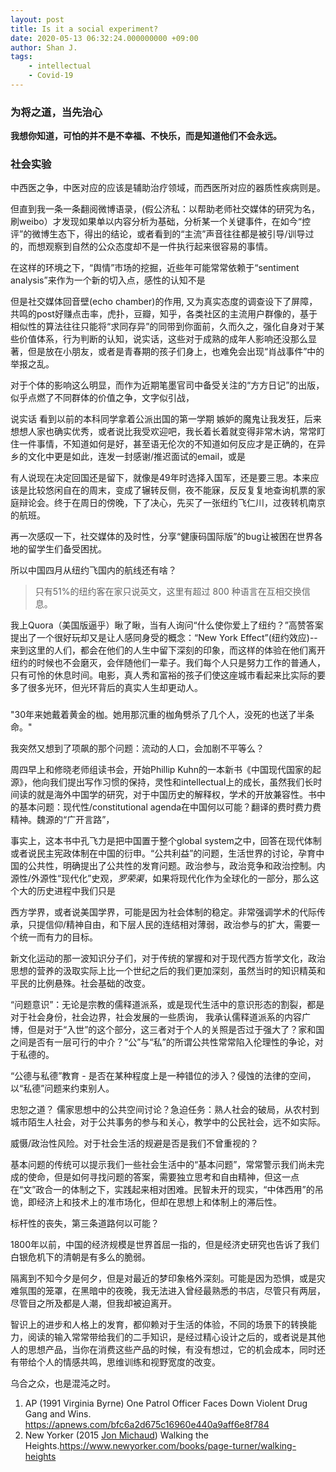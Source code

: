 ```yaml
---
layout: post
title: Is it a social experiment?
date: 2020-05-13 06:32:24.000000000 +09:00
author: Shan J.
tags:
    - intellectual
    - Covid-19
---
```


### 为将之道，当先治心

**我想你知道，可怕的并不是不幸福、不快乐，而是知道他们不会永远。**

### 社会实验

中西医之争，中医对应的应该是辅助治疗领域，而西医所对应的器质性疾病则是。

但直到我一条一条翻阅微博语录，(假公济私：以帮助老师社交媒体的研究为名，刷weibo）才发现如果单以内容分析为基础，分析某一个关键事件，在如今“控评”的微博生态下，得出的结论，或者看到的“主流”声音往往都是被引导/训导过的，而想观察到自然的公众态度却不是一件执行起来很容易的事情。

在这样的环境之下，“舆情”市场的挖掘，近些年可能常常依赖于“sentiment analysis”来作为一个新的切入点，感性的认知不是

但是社交媒体回音壁(echo chamber)的作用, 又为真实态度的调查设下了屏障，共鸣的post好赚点击率，虎扑，豆瓣，知乎，各类社区的主流用户群像的，基于相似性的算法往往只能将“求同存异”的同带到你面前，久而久之，强化自身对于某些价值体系，行为判断的认知，说实话，这些对于成熟的成年人影响还没那么显著，但是放在小朋友，或者是青春期的孩子们身上，也难免会出现“肖战事件”中的举报之乱。

对于个体的影响这么明显，而作为近期笔墨官司中备受关注的“方方日记”的出版，似乎点燃了不同群体的价值之争，文字似引战，

说实话 看到以前的本科同学拿着公派出国的第一学期 嫉妒的魔鬼让我发狂，后来想想人家也确实优秀，或者说比我受欢迎吧，我长着长着就变得非常木讷，常常盯住一件事情，不知道如何是好，甚至语无伦次的不知道如何反应才是正确的，在异乡的文化中更是如此，连发一封感谢/推迟面试的email，或是

有人说现在决定回国还是留下，就像是49年时选择入国军，还是要三思。本来应该是比较悠闲自在的周末，变成了辗转反侧，夜不能寐，反反复复地查询机票的家庭辩论会。终于在周日的傍晚，下了决心，先买了一张纽约飞仁川，过夜转机南京的航班。

再一次感叹一下，社交媒体的及时性，分享“健康码国际版”的bug让被困在世界各地的留学生们备受困扰。

所以中国四月从纽约飞国内的航线还有啥？

> 只有51%的纽约客在家只说英文，这里有超过 800 种语言在互相交换信息。

我上Quora（美国版逼乎）瞅了瞅，当有人询问“什么使你爱上了纽约？”高赞答案提出了一个很好玩却又是让人感同身受的概念：“New York Effect”(纽约效应)--来到这里的人们，都会在他们的人生中留下深刻的印象，而这样的体验在他们离开纽约的时候也不会磨灭，会伴随他们一辈子。我们每个人只是努力工作的普通人，只有可怜的休息时间。电影，真人秀和富裕的孩子们使这座城市看起来比实际的要多了很多光环，但光环背后的真实人生却更动人。

###

"30年来她戴着黄金的枷。她用那沉重的枷角劈杀了几个人，没死的也送了半条命。"

我突然又想到了项飙的那个问题：流动的人口，会加剧不平等么？

周四早上和修晓老师组读书会，开始Phillip Kuhn的一本新书《中国现代国家的起源》，他向我们提出写作习惯的保持，灵性和intellectual上的成长，虽然我们长时间读的就是海外中国学的研究，对于中国历史的解释权，学术的开放兼容性。书中的基本问题：现代性/constitutional agenda在中国何以可能？翻译的费时费力费精神。魏源的“广开言路”，

事实上，这本书中孔飞力是把中国置于整个global system之中，回答在现代体制或者说民主宪政体制在中国的衍申。“公共利益”的问题，生活世界的讨论，孕育中国的公共性，明确提出了公共性的发育问题。政治参与，政治竞争和政治控制。内源性/外源性“现代化”史观，*罗荣渠*，如果将现代化作为全球化的一部分，那么这个大的历史进程中我们只是

西方学界，或者说美国学界，可能是因为社会体制的稳定。非常强调学术的代际传承，只提信仰/精神自由，和下层人民的连结相对薄弱，政治参与的扩大，需要一个统一而有力的目标。

新文化运动的那一波知识分子们，对于传统的掌握和对于现代西方哲学文化，政治思想的营养的汲取实际上比一个世纪之后的我们更加深刻，虽然当时的知识精英和平民的比例悬殊。社会基础的改变。

“问题意识”：无论是宗教的儒释道派系，或是现代生活中的意识形态的割裂，都是对于社会身份，社会边界，社会发展的一些质询， 我承认儒释道派系的内容广博，但是对于“入世”的这个部分，这三者对于个人的关照是否过于强大了？家和国之间是否有一层可行的中介？“公”与“私”的所谓公共性常常陷入伦理性的争论，对于私德的。

“公德与私德”教育 - 是否在某种程度上是一种错位的涉入？侵蚀的法律的空间，以“私德”问题来约束别人。

忠恕之道？ 儒家思想中的公共空间讨论？急迫任务：熟人社会的破局，从农村到城市陌生人社会，对于公共事务的参与和关心，教学中的公民社会，远不如实际。

威慑/政治性风险。对于社会生活的规避是否是我们不曾重视的？

基本问题的传统可以提示我们一些社会生活中的“基本问题”，常常警示我们尚未完成的使命，但是如何寻找问题的答案，需要独立思考和自由精神，但这一点在“文”政合一的体制之下，实践起来相对困难。民智未开的现实，“中体西用”的吊诡，即经济上和技术上的准市场化，但却在思想上和体制上的滞后性。

标杆性的丧失，第三条道路何以可能？

1800年以前，中国的经济规模是世界首屈一指的，但是经济史研究也告诉了我们白银危机下的清朝是有多么的脆弱。

隔离到不知今夕是何夕，但是对最近的梦印象格外深刻。可能是因为恐惧，或是灾难氛围的笼罩，在黑暗中的夜晚，我无法进入曾经最熟悉的书店，尽管只有两层，尽管目之所及都是人潮，但我却被迫离开。

智识上的进步和人格上的发育，都仰赖对于生活的体验，不同的场景下的转换能力，阅读的输入常常带给我们的二手知识，是经过精心设计之后的，或者说是其他人的思想产品，当你在消费这些产品的时候，有没有想过，它的机会成本，同时还有带给个人的情感共鸣，思维训练和视野宽度的改变。

乌合之众，也是混沌之时。

1. AP (1991 Virginia Byrne) One Patrol Officer Faces Down Violent Drug Gang and Wins. https://apnews.com/bfc6a2d675c16960e440a9aff6e8f784
2. New Yorker (2015 [Jon Michaud](https://www.newyorker.com/contributors/jon-michaud)) Walking the Heights.https://www.newyorker.com/books/page-turner/walking-heights
